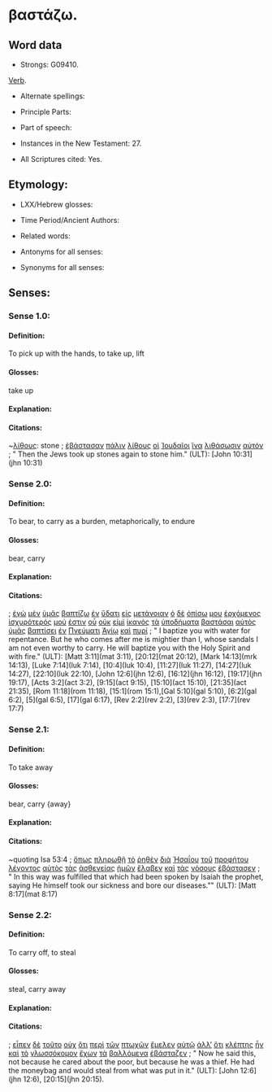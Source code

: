 # βαστάζω.

<!-- Status: S2=NeedsFinalCheck -->
<!-- Lexica used for edits: LN MM -->

## Word data

* Strongs: G09410.

[Verb](http://ugg.readthedocs.io/en/latest/verb.html). 

* Alternate spellings:

* Principle Parts: 

* Part of speech: 


* Instances in the New Testament: 27.

* All Scriptures cited: Yes.

## Etymology: 

* LXX/Hebrew glosses: 

* Time Period/Ancient Authors: 

* Related words: 

* Antonyms for all senses:

* Synonyms for all senses: 

## Senses:

### Sense  1.0: 

#### Definition: 

To pick up with the hands, to take up, lift

#### Glosses: 

take up

#### Explanation: 

#### Citations: 

~[λίθους](../G30370/01.md): stone
; [ἐβάστασαν](../G09410/01.md) [πάλιν](../G38250/01.md) [λίθους](../G30370/01.md) [οἱ](../G35880/01.md) [Ἰουδαῖοι](../G24530/01.md) [ἵνα](../G24430/01.md) [λιθάσωσιν](../G30340/01.md) [αὐτόν](../G08460/01.md)
; " Then the Jews took up stones again to stone him." (ULT): 
[John 10:31](jhn 10:31)

### Sense  2.0: 

#### Definition: 

To bear, to carry as a burden, metaphorically, to endure 

#### Glosses: 

bear, carry

#### Explanation: 

 
#### Citations: 

; [ἐγὼ](../G14730/01.md) [μὲν](../G33030/01.md) [ὑμᾶς](../G47710/01.md) [βαπτίζω](../G09070/01.md) [ἐν](../G17220/01.md) [ὕδατι](../G52040/01.md) [εἰς](../G15190/01.md) [μετάνοιαν](../G33410/01.md) [ὁ](../G35880/01.md) [δὲ](../G11610/01.md) [ὀπίσω](../G36940/01.md) [μου](../G14730/01.md) [ἐρχόμενος](../G20640/01.md) [ἰσχυρότερός](../G24785/01.md) [μού](../G14730/01.md) [ἐστιν](../G99999/01.md) [οὗ](../G37390/01.md) [οὐκ](../G37560/01.md) [εἰμὶ](../G99999/01.md) [ἱκανὸς](../G24250/01.md) [τὰ](../G35880/01.md) [ὑποδήματα](../G52660/01.md) [βαστάσαι](../G09410/01.md) [αὐτὸς](../G08460/01.md) [ὑμᾶς](../G47710/01.md) [βαπτίσει](../G09070/01.md) [ἐν](../G17220/01.md) [Πνεύματι](../G41510/01.md) [Ἁγίῳ](../G00400/01.md) [καὶ](../G25320/01.md) [πυρί](../G44420/01.md)
; " I baptize you with water for repentance. But he who comes after me is mightier than I, whose sandals I am not even worthy to carry. He will baptize you with the Holy Spirit and with fire." (ULT): 
[Matt 3:11](mat 3:11), [20:12](mat 20:12), [Mark 14:13](mrk 14:13), [Luke 7:14](luk 7:14), [10:4](luk 10:4), [11:27](luk 11:27), [14:27](luk 14:27), [22:10](luk 22:10), [John 12:6](jhn 12:6), [16:12](jhn 16:12), [19:17](jhn 19:17), [Acts 3:2](act 3:2), [9:15](act 9:15), [15:10](act 15:10), [21:35](act 21:35), [Rom 11:18](rom 11:18), [15:1](rom 15:1),[Gal 5:10](gal 5:10), [6:2](gal 6:2), [5](gal 6:5), [17](gal 6:17), [Rev 2:2](rev 2:2), [3](rev 2:3), [17:7](rev 17:7)

### Sense  2.1: 

#### Definition: 

To take away

#### Glosses:

bear, carry {away}

#### Explanation:

#### Citations: 

~quoting Isa 53:4
; [ὅπως](../G37040/01.md) [πληρωθῇ](../G41370/01.md) [τὸ](../G35880/01.md) [ῥηθὲν](../G30040/01.md) [διὰ](../G12230/01.md) [Ἠσαΐου](../G22680/01.md) [τοῦ](../G35880/01.md) [προφήτου](../G43960/01.md) [λέγοντος](../G30040/01.md) [αὐτὸς](../G08460/01.md) [τὰς](../G35880/01.md) [ἀσθενείας](../G07690/01.md) [ἡμῶν](../G14730/01.md) [ἔλαβεν](../G29830/01.md) [καὶ](../G25320/01.md) [τὰς](../G35880/01.md) [νόσους](../G35540/01.md) [ἐβάστασεν](../G09410/01.md)
; " In this way was fulfilled that which had been spoken by Isaiah the prophet, saying He himself took our sickness and bore our diseases."" (ULT): 
[Matt 8:17](mat 8:17)  

### Sense  2.2: 

#### Definition: 

To carry off, to steal

#### Glosses: 

steal, carry away

#### Explanation: 

#### Citations: 

; [εἶπεν](../G30040/01.md) [δὲ](../G11610/01.md) [τοῦτο](../G37780/01.md) [οὐχ](../G37560/01.md) [ὅτι](../G37540/01.md) [περὶ](../G40120/01.md) [τῶν](../G35880/01.md) [πτωχῶν](../G44340/01.md) [ἔμελεν](../G31990/01.md) [αὐτῷ](../G08460/01.md) [ἀλλ’](../G02350/01.md) [ὅτι](../G37540/01.md) [κλέπτης](../G28120/01.md) [ἦν](../G99999/01.md) [καὶ](../G25320/01.md) [τὸ](../G35880/01.md) [γλωσσόκομον](../G11010/01.md) [ἔχων](../G21920/01.md) [τὰ](../G35880/01.md) [βαλλόμενα](../G09060/01.md) [ἐβάσταζεν](../G09410/01.md)
; " Now he said this, not because he cared about the poor, but because he was a thief. He had the moneybag and would steal from what was put in it." (ULT): 
[John 12:6](jhn 12:6), [20:15](jhn 20:15).
